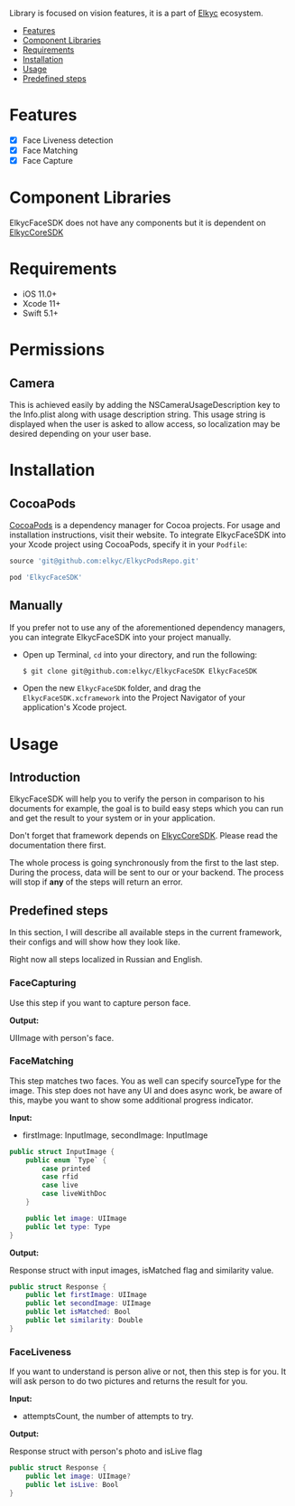Library is focused on vision features, it is a part of [Elkyc](https://elkyc.com) ecosystem.

- [Features](#features)
- [Component Libraries](#component-libraries)
- [Requirements](#requirements)
- [Installation](#installation)
- [Usage](#usage)
- [Predefined steps](#predefined-steps)

# Features
- [x] Face Liveness detection
- [x] Face Matching
- [x] Face Capture

# Component Libraries
ElkycFaceSDK does not have any components but it is dependent on [ElkycCoreSDK](https://github.com/elkyc/ElkycCoreSDK)

# Requirements

- iOS 11.0+ 
- Xcode 11+
- Swift 5.1+

# Permissions
## Camera

This is achieved easily by adding the NSCameraUsageDescription key to the Info.plist along with usage description string. This usage string is displayed when the user is asked to allow access, so localization may be desired depending on your user base.

# Installation
## CocoaPods

[CocoaPods](https://cocoapods.org) is a dependency manager for Cocoa projects. For usage and installation instructions, visit their website. To integrate ElkycFaceSDK into your Xcode project using CocoaPods, specify it in your `Podfile`:

```ruby
source 'git@github.com:elkyc/ElkycPodsRepo.git'

pod 'ElkycFaceSDK'
```
## Manually

If you prefer not to use any of the aforementioned dependency managers, you can integrate ElkycFaceSDK into your project manually.

- Open up Terminal, `cd` into your directory, and run the following:

  ```bash
  $ git clone git@github.com:elkyc/ElkycFaceSDK ElkycFaceSDK
  ```
- Open the new `ElkycFaceSDK` folder, and drag the `ElkycFaceSDK.xcframework` into the Project Navigator of your application's Xcode project.

# Usage
## Introduction
ElkycFaceSDK will help you to verify the person in comparison to his documents for example, the goal is to build easy steps which you can run and get the result to your system or in your application.

Don't forget that framework depends on [ElkycCoreSDK](https://github.com/elkyc/ElkycCoreSDK). Please read the documentation there first.

The whole process is going synchronously from the first to the last step. During the process, data will be sent to our or your backend. The process will stop if **any** of the steps will return an error.

## Predefined steps
In this section, I will describe all available steps in the current framework, their configs and will show how they look like. 

Right now all steps localized in Russian and English.

### FaceCapturing
Use this step if you want to capture person face.

**Output:**

UIImage with person's face.

### FaceMatching
This step matches two faces. You as well can specify sourceType for the image. This step does not have any UI and does async work, be aware of this, maybe you want to show some additional progress indicator.

**Input:**

- firstImage: InputImage, secondImage: InputImage

```swift
public struct InputImage {
	public enum `Type` {
		case printed
		case rfid
		case live
		case liveWithDoc
	}

	public let image: UIImage
	public let type: Type
}
```

**Output:**

Response struct with input images, isMatched flag and similarity value.

```swift
public struct Response {
	public let firstImage: UIImage
	public let secondImage: UIImage
	public let isMatched: Bool
	public let similarity: Double
}
```

### FaceLiveness
If you want to understand is person alive or not, then this step is for you. It will ask person to do two pictures and returns the result for you.

**Input:**

- attemptsCount, the number of attempts to try.

**Output:**

Response struct with person's photo and isLive flag

```swift
public struct Response {
	public let image: UIImage?
	public let isLive: Bool
}
```
